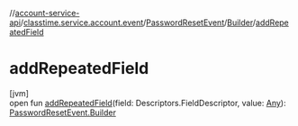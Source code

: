 //[account-service-api](../../../../index.md)/[classtime.service.account.event](../../index.md)/[PasswordResetEvent](../index.md)/[Builder](index.md)/[addRepeatedField](add-repeated-field.md)

# addRepeatedField

[jvm]\
open fun [addRepeatedField](add-repeated-field.md)(field: Descriptors.FieldDescriptor, value: [Any](https://kotlinlang.org/api/latest/jvm/stdlib/kotlin/-any/index.html)): [PasswordResetEvent.Builder](index.md)
